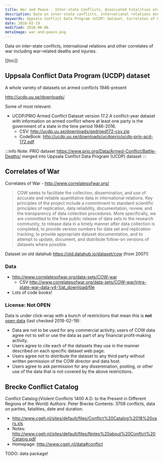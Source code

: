 ```yaml
---
title: War and Peace - Inter-state Conflicts, Associated Fatalities etc
description: Data on inter-state conflicts, international relations and other correlates of war including fatalities.
keywords: Uppsala Conflict Data Program (UCDP) dataset, Correlates of War, Brecke Conflict Catalog
date: 2018-02-19
modified: 2018-06-06
metaImage: war-and-peace.png
---
```


Data on inter-state conflicts, international relations and other correlates of war including war-related deaths and injuries.

[[toc]]

## Uppsala Conflict Data Program (UCDP) dataset

A whole variety of datasets on armed conflicts 1946-present

http://ucdp.uu.se/downloads/

Some of most relevant:

* UCDP/PRIO Armed Conflict Dataset version 17.2 A conflict-year dataset with information on armed conflict where at least one party is the government of a state in the time period 1946-2016.
  * CSV: http://ucdp.uu.se/downloads/ged/ged172-csv.zip
  * CodeBook: http://ucdp.uu.se/downloads/ucdpprio/ucdp-prio-acd-172.pdf


:::info
Note: PRIO dataset https://www.prio.org/Data/Armed-Conflict/Battle-Deaths/ merged into Uppsala Conflict Data Program (UCDP) dataset
:::

## Correlates of War

Correlates of War - http://www.correlatesofwar.org/

> COW seeks to facilitate the collection, dissemination, and use of accurate and reliable quantitative data in international relations. Key principles of the project include a commitment to standard scientific principles of replication, data reliability, documentation, review, and the transparency of data collection procedures. More specifically, we are committed to the free public release of data sets to the research community, to release data in a timely manner after data collection is completed, to provide version numbers for data set and replication tracking, to provide appropriate dataset documentation, and to attempt to update, document, and distribute follow-on versions of datasets where possible.

Dataset on old datahub https://old.datahub.io/dataset/cow (from 2007!)

### Data

* http://www.correlatesofwar.org/data-sets/COW-war
  * CSV http://www.correlatesofwar.org/data-sets/COW-war/intra-state-war-data-v4-1/at_download/file
* Lots of code books!

### License: Not OPEN

Data is under click-wrap with a bunch of restrictions that mean this is **not** [open data][] (last checked 2018-02-19):

* Data are not to be used for any commercial activity; users of COW data agree not to sell or use the data as part of any financial profit-making activity.
* Users agree to cite each of the datasets they use in the manner described on each specific dataset web page.
* Users agree not to distribute the dataset to any third party without written permission of the COW director and data host.
* Users agree to ask permission for any dissemination, posting, or other use of the data that is not covered by the above restrictions.

[open data]: https://opendefinition.org/

## Brecke Conflict Catalog

Conflict Catalog:(Violent Conflicts 1400 A.D. to the Present in Different Regions of the World) Authors: Peter Brecke Contents: 3708 conflicts, data on parties, fatalities, date and duration.

* http://www.cgeh.nl/sites/default/files/Conflict%20Catalog%2018%20vars.xls
* Notes: http://www.cgeh.nl/sites/default/files/Notes%20about%20Conflict%20Catalog.pdf
* Homepage: http://www.cgeh.nl/data#conflict

TODO: data package!
